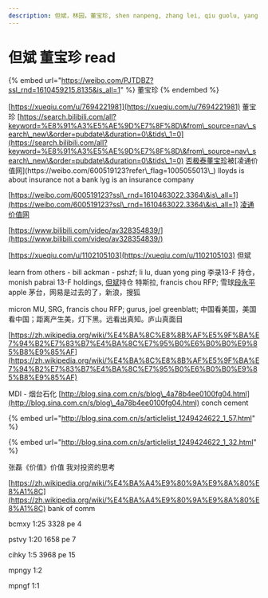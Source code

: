 ```yaml
---
description: 但斌，林园，董宝珍, shen nanpeng, zhang lei, qiu guolu, yang tian nan;
---
```


# 但斌 董宝珍 read

{% embed url="https://weibo.com/PJTDBZ?ssl_rnd=1610459215.8135&is_all=1" %}
董宝珍
{% endembed %}

[https://xueqiu.com/u/7694221981](https://xueqiu.com/u/7694221981) 董宝珍 [https://search.bilibili.com/all?keyword=%E8%91%A3%E5%AE%9D%E7%8F%8D\&from\_source=nav\_search\_new\&order=pubdate\&duration=0\&tids\_1=0](https://search.bilibili.com/all?keyword=%E8%91%A3%E5%AE%9D%E7%8F%8D\&from\_source=nav\_search\_new\&order=pubdate\&duration=0\&tids\_1=0) [否极泰董宝珍](https://weibo.com/PJTDBZ?refer\_flag=1005055013\_)被[凌通价值网](https://weibo.com/600519123?refer\_flag=1005055013\_) lloyds is about insurance not a bank lyg is an insurance company



[https://weibo.com/600519123?ssl\_rnd=1610463022.3364\&is\_all=1](https://weibo.com/600519123?ssl\_rnd=1610463022.3364\&is\_all=1)  [凌通价值网](https://weibo.com/600519123?refer\_flag=1005055013\_)

&#x20;[https://www.bilibili.com/video/av328354839/](https://www.bilibili.com/video/av328354839/)

[https://xueqiu.com/u/1102105103](https://xueqiu.com/u/1102105103) 但斌

learn from others - bill ackman - pshzf; li lu, duan yong ping 李录13-F 持仓， monish pabrai 13-F holdings, [但斌](https://xueqiu.com/u/1102105103)持仓 特斯拉, francis chou RFP; 雪球[段永平](https://xueqiu.com/u/1247347556) apple 茅台，网易是过去的了，新浪，搜狐

micron MU, SRG, francis chou RFP; gurus, joel greenblatt; 中国看美国，美国看中国；距离产生美，灯下黑。远看出真知。庐山真面目

[https://zh.wikipedia.org/wiki/%E4%BA%8C%E8%8B%AF%E5%9F%BA%E7%94%B2%E7%83%B7%E4%BA%8C%E7%95%B0%E6%B0%B0%E9%85%B8%E9%85%AF](https://zh.wikipedia.org/wiki/%E4%BA%8C%E8%8B%AF%E5%9F%BA%E7%94%B2%E7%83%B7%E4%BA%8C%E7%95%B0%E6%B0%B0%E9%85%B8%E9%85%AF)

MDI - 烟台石化 [http://blog.sina.com.cn/s/blog\_4a78b4ee0100fg04.html](http://blog.sina.com.cn/s/blog\_4a78b4ee0100fg04.html) conch cement

{% embed url="http://blog.sina.com.cn/s/articlelist_1249424622_1_57.html" %}



{% embed url="http://blog.sina.com.cn/s/articlelist_1249424622_1_32.html" %}

张磊《价值》价值 我对投资的思考



[https://zh.wikipedia.org/wiki/%E4%BA%A4%E9%80%9A%E9%8A%80%E8%A1%8C](https://zh.wikipedia.org/wiki/%E4%BA%A4%E9%80%9A%E9%8A%80%E8%A1%8C)  bank of comm&#x20;

bcmxy 1:25 3328 pe 4

pstvy 1:20 1658 pe 7

cihky 1:5 3968 pe 15

mpngy 1:2

mpngf 1:1





